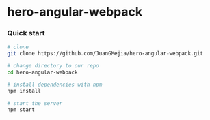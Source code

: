 # hero-angular-webpack

### Quick start

```bash
# clone 
git clone https://github.com/JuanGMejia/hero-angular-webpack.git

# change directory to our repo
cd hero-angular-webpack

# install dependencies with npm
npm install

# start the server
npm start

```
